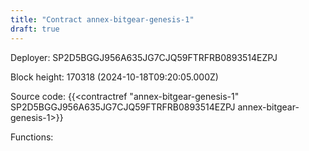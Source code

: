 ```yaml
---
title: "Contract annex-bitgear-genesis-1"
draft: true
---
```

Deployer: SP2D5BGGJ956A635JG7CJQ59FTRFRB0893514EZPJ


 



Block height: 170318 (2024-10-18T09:20:05.000Z)

Source code: {{<contractref "annex-bitgear-genesis-1" SP2D5BGGJ956A635JG7CJQ59FTRFRB0893514EZPJ annex-bitgear-genesis-1>}}

Functions:


